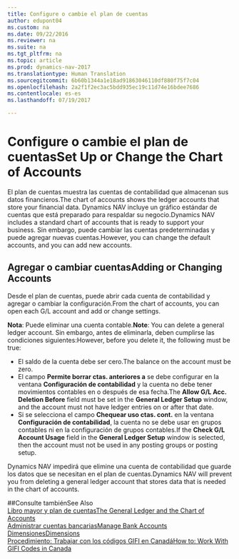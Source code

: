 ```yaml
---
title: Configure o cambie el plan de cuentas
author: edupont04
ms.custom: na
ms.date: 09/22/2016
ms.reviewer: na
ms.suite: na
ms.tgt_pltfrm: na
ms.topic: article
ms.prod: dynamics-nav-2017
ms.translationtype: Human Translation
ms.sourcegitcommit: 6b60b1344a1e18ad91863046110df880f75f7c04
ms.openlocfilehash: 2a2f1f2ec3ac5bdd935ec19c11d74e16bdee7686
ms.contentlocale: es-es
ms.lasthandoff: 07/19/2017

---
```


# <a name="set-up-or-change-the-chart-of-accounts"></a><span data-ttu-id="4264e-102">Configure o cambie el plan de cuentas</span><span class="sxs-lookup"><span data-stu-id="4264e-102">Set Up or Change the Chart of Accounts</span></span>
<span data-ttu-id="4264e-103">El plan de cuentas muestra las cuentas de contabilidad que almacenan sus datos financieros.</span><span class="sxs-lookup"><span data-stu-id="4264e-103">The chart of accounts shows the ledger accounts that store your financial data.</span></span> <span data-ttu-id="4264e-104">Dynamics NAV incluye un gráfico estándar de cuentas que está preparado para respaldar su negocio.</span><span class="sxs-lookup"><span data-stu-id="4264e-104">Dynamics NAV includes a standard chart of accounts that is ready to support your business.</span></span>
<span data-ttu-id="4264e-105">Sin embargo, puede cambiar las cuentas predeterminadas y puede agregar nuevas cuentas.</span><span class="sxs-lookup"><span data-stu-id="4264e-105">However, you can change the default accounts, and you can add new accounts.</span></span>  

## <a name="adding-or-changing-accounts"></a><span data-ttu-id="4264e-106">Agregar o cambiar cuentas</span><span class="sxs-lookup"><span data-stu-id="4264e-106">Adding or Changing Accounts</span></span>
<span data-ttu-id="4264e-107">Desde el plan de cuentas, puede abrir cada cuenta de contabilidad y agregar o cambiar la configuración.</span><span class="sxs-lookup"><span data-stu-id="4264e-107">From the chart of accounts, you can open each G/L account and add or change settings.</span></span>

<span data-ttu-id="4264e-108">**Nota**: Puede eliminar una cuenta contable.</span><span class="sxs-lookup"><span data-stu-id="4264e-108">**Note**: You can delete a general ledger account.</span></span> <span data-ttu-id="4264e-109">Sin embargo, antes de eliminarla, deben cumplirse las condiciones siguientes:</span><span class="sxs-lookup"><span data-stu-id="4264e-109">However, before you delete it, the following must be true:</span></span>  
- <span data-ttu-id="4264e-110">El saldo de la cuenta debe ser cero.</span><span class="sxs-lookup"><span data-stu-id="4264e-110">The balance on the account must be zero.</span></span>  
- <span data-ttu-id="4264e-111">El campo **Permite borrar ctas. anteriores a** se debe configurar en la ventana **Configuración de contabilidad** y la cuenta no debe tener movimientos contables en o después de esa fecha.</span><span class="sxs-lookup"><span data-stu-id="4264e-111">The **Allow G/L Acc. Deletion Before** field must be set in the **General Ledger Setup** window, and the account must not have ledger entries on or after that date.</span></span>  
- <span data-ttu-id="4264e-112">Si se selecciona el campo **Chequear uso ctas. cont.** en la ventana **Configuración de contabilidad**, la cuenta no se debe usar en grupos contables ni en la configuración de grupos contables.</span><span class="sxs-lookup"><span data-stu-id="4264e-112">If the **Check G/L Account Usage** field in the **General Ledger Setup** window is selected, then the account must not be used in any posting groups or posting setup.</span></span>  

<span data-ttu-id="4264e-113">Dynamics NAV impedirá que elimine una cuenta de contabilidad que guarde los datos que se necesitan en el plan de cuentas.</span><span class="sxs-lookup"><span data-stu-id="4264e-113">Dynamics NAV will prevent you from deleting a general ledger account that stores data that is needed in the chart of accounts.</span></span>  

##<a name="see-also"></a><span data-ttu-id="4264e-114">Consulte también</span><span class="sxs-lookup"><span data-stu-id="4264e-114">See Also</span></span>  
[<span data-ttu-id="4264e-115">Libro mayor y plan de cuentas</span><span class="sxs-lookup"><span data-stu-id="4264e-115">The General Ledger and the Chart of Accounts</span></span>](finance-setup-general-ledger.md)  
[<span data-ttu-id="4264e-116">Administrar cuentas bancarias</span><span class="sxs-lookup"><span data-stu-id="4264e-116">Manage Bank Accounts</span></span>](bank-manage-bank-accounts.md)  
[<span data-ttu-id="4264e-117">Dimensiones</span><span class="sxs-lookup"><span data-stu-id="4264e-117">Dimensions</span></span>](finance-setup-dimensions.md)  
[<span data-ttu-id="4264e-118">Procedimiento: Trabajar con los códigos GIFI en Canadá</span><span class="sxs-lookup"><span data-stu-id="4264e-118">How to: Work With GIFI Codes in Canada</span></span>](ca-finance-setup-work-GiFI-codes.md)

